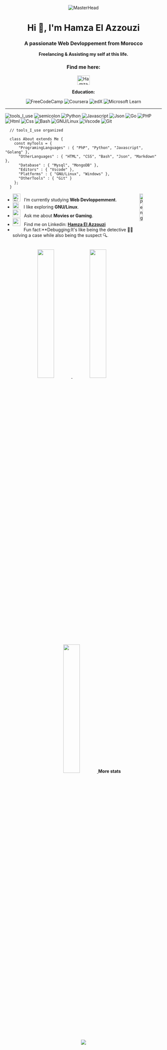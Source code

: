 <div align="center" width="50">
  
  ![MasterHead](https://i.imgur.com/xcCS9ja.gif)
  
  <h1 align="center">Hi 👋, I'm Hamza El Azzouzi</h1>
  <h3 align="center">A passionate Web Devloppement from Morocco</h3>
      
  <p><strong>Freelancing & Assisting my self at this life.</strong></p>



  <h3 align="center">Find me here:</h3>
  <p align="center">
    <a href="https://www.linkedin.com/in/el-azzouzi-hamza/" target="blank"><img align="center" src="https://raw.githubusercontent.com/rahuldkjain/github-profile-readme-generator/master/src/images/icons/Social/linked-in-alt.svg" alt="Hamza El Azzouzi" height="30" width="40" /></a>
  </p>
  
  <p><strong>Education:</strong></p>
  
  ![FreeCodeCamp](https://img.shields.io/badge/Freecodecamp-%23123.svg?&style=for-the-badge&logo=freecodecamp&logoColor=green)
  ![Coursera](https://img.shields.io/badge/Coursera-%230056D2.svg?style=for-the-badge&logo=Coursera&logoColor=white)
  ![edX](https://img.shields.io/badge/edX-%2302262B.svg?style=for-the-badge&logo=edX&logoColor=white)
  ![Microsoft Learn](https://img.shields.io/badge/Microsoft_Learn-258ffa?style=for-the-badge&logo=microsoft&logoColor=white)
  <br>
  
  
</div>
      
<hr></hr>
  
![tools_I_use](https://img.shields.io/badge/-%F0%9F%9A%80%20Tools%20I%20use-orange)
![semicolon](https://img.shields.io/badge/-%3A-orange)
![Python](https://img.shields.io/badge/Python-FFD43B?style=flat&logo=python&logoColor=darkgreen)
![Javascript](https://img.shields.io/badge/JavaScript-323330?style=flat&logo=javascript&logoColor=F7DF1E)
![Json](https://img.shields.io/badge/json-5E5C5C?style=flat&logo=json&logoColor=white)
![Go](https://img.shields.io/badge/Go-00ADD8?style=flat&logo=go&logoColor=white)
![PHP](https://img.shields.io/badge/PHP-777BB4?style=flat&logo=php&logoColor=white)
![Html](https://img.shields.io/badge/HTML5-E34F26?style=flat&logo=html5&logoColor=white)
![Css](https://img.shields.io/badge/CSS3-1572B6?style=flat&logo=css3&logoColor=white)
![Bash](https://img.shields.io/badge/GNU%20Bash-4EAA25?style=flat&logo=GNU%20Bash&logoColor=white)
![GNU/Linux](https://img.shields.io/badge/Linux-FCC624?style=flat&logo=linux&logoColor=black)
![Vscode](https://img.shields.io/badge/Visual_Studio_Code-0078D4?style=flat&logo=visual%20studio%20code&logoColor=white)
![Git](https://img.shields.io/badge/GIT-E44C30?style=flat&logo=git&logoColor=white)
  
  
```golang
  // tools_I_use organized
  
  class About extends Me { 
    const myTools = {  
      "ProgramingLanguages" : { "PhP", "Python", "Javascript", "Golang" },
      "OtherLanguages" : { "HTML", "CSS", "Bash", "Json", "Markdown" },
      "Database" : { "Mysql", "MongoDB" },
      "Editors" : { "Vscode" },
      "Platforms" : { "GNU/Linux", "Windows" },
      "OtherTools" : { "Git" }
    };
  }
```
      
- <img alt="GIF" src="https://github.com/SP-XD/SP-XD/blob/main/images/Developer.gif" width="25" /> &nbsp; I’m currently studying **Web Devloppemment**. <img align="right" src="https://raw.githubusercontent.com/Tarikul-Islam-Anik/Animated-Fluent-Emojis/master/Emojis/Animals/Penguin.png" alt="Penguin" width="15%" /><br>
- <img src="https://github.com/SP-XD/SP-XD/blob/main/images/hyperkitty.gif?raw=true" width="20" />&nbsp;&nbsp;&nbsp; I like exploring **GNU/Linux**. <br>
- <img src="https://github.com/SP-XD/SP-XD/blob/main/images/message.gif?raw=true" width="25" />&nbsp;&nbsp; Ask me about **Movies or Gaming**. <br>
- <img src="https://github.com/SP-XD/SP-XD/blob/main/images/letterbox.gif?raw=true" width="25" /> &nbsp; Find me on Linkedin: **[Hamza El Azzouzi](https://www.linkedin.com/in/el-azzouzi-hamza/)**<br>
- &nbsp;&nbsp;<img src="https://github.com/SP-XD/SP-XD/blob/main/images/lightning.gif?raw=true" width="12" />&nbsp;&nbsp;&nbsp;&nbsp;Fun fact:**Debugging:It's like being the detective 🕵️‍♂️ solving a case while also being the suspect 🔍.

<br>


      
<div align="center" >
    <a  href="https://github.com/Hamza-El-Azzouzi">
        <img src="http://github-profile-summary-cards.vercel.app/api/cards/stats?username=Hamza-El-Azzouzi&theme=github_dark" width="32.5%">
        <img src="http://github-profile-summary-cards.vercel.app/api/cards/repos-per-language?username=Hamza-El-Azzouzi&theme=github_dark" width="32.5%">
        <img src="http://github-profile-summary-cards.vercel.app/api/cards/most-commit-language?username=Hamza-El-Azzouzi&theme=github_dark" width="32.5%">
    </a>
    <strong>More stats</strong><br>
    <img align="center" src="http://github-profile-summary-cards.vercel.app/api/cards/profile-details?username=Hamza-El-Azzouzi&theme=github_dark" 
    <hr></hr>
</div>
